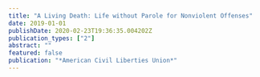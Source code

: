 ```yaml
---
title: "A Living Death: Life without Parole for Nonviolent Offenses"
date: 2019-01-01
publishDate: 2020-02-23T19:36:35.004202Z
publication_types: ["2"]
abstract: ""
featured: false
publication: "*American Civil Liberties Union*"
---
```


